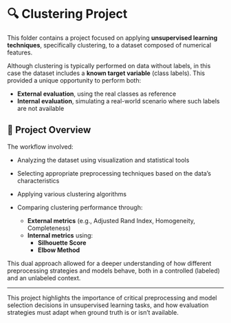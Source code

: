 # 🔍 Clustering Project

This folder contains a project focused on applying **unsupervised learning techniques**, specifically clustering, to a dataset composed of numerical features.

Although clustering is typically performed on data without labels, in this case the dataset includes a **known target variable** (class labels). This provided a unique opportunity to perform both:

- **External evaluation**, using the real classes as reference  
- **Internal evaluation**, simulating a real-world scenario where such labels are not available

## 🧪 Project Overview

The workflow involved:

- Analyzing the dataset using visualization and statistical tools  
- Selecting appropriate preprocessing techniques based on the data’s characteristics  
- Applying various clustering algorithms  
- Comparing clustering performance through:

  - **External metrics** (e.g., Adjusted Rand Index, Homogeneity, Completeness)  
  - **Internal metrics** using:
    - **Silhouette Score**  
    - **Elbow Method**  

This dual approach allowed for a deeper understanding of how different preprocessing strategies and models behave, both in a controlled (labeled) and an unlabeled context.

---

This project highlights the importance of critical preprocessing and model selection decisions in unsupervised learning tasks, and how evaluation strategies must adapt when ground truth is or isn’t available.
